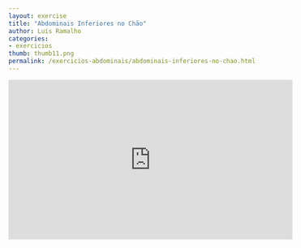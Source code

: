 ```yaml
---
layout: exercise
title: "Abdominais Inferiores no Chão"
author: Luís Ramalho
categories: 
- exercicios
thumb: thumb11.png
permalink: /exercicios-abdominais/abdominais-inferiores-no-chao.html
---
```


<iframe src="https://www.youtube.com/embed/6rqMWETzgjs" frameborder="0" width="560" height="315"></iframe>
